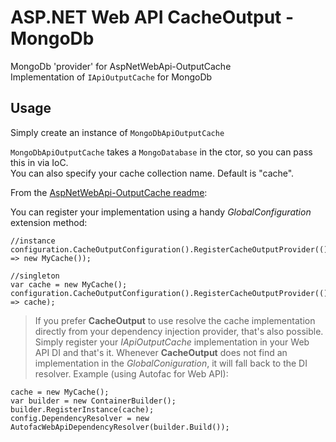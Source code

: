ASP.NET Web API CacheOutput - MongoDb
================================

MongoDb 'provider' for AspNetWebApi-OutputCache  
Implementation of `IApiOutputCache` for MongoDb

Usage
--------------------

Simply create an instance of `MongoDbApiOutputCache`

`MongoDbApiOutputCache` takes a `MongoDatabase` in the ctor, so you can pass this in via IoC.  
You can also specify your cache collection name. Default is "cache".

From the [AspNetWebApi-OutputCache readme](https://github.com/filipw/AspNetWebApi-OutputCache/wiki):
>
You can register your implementation using a handy *GlobalConfiguration* extension method:

    //instance
    configuration.CacheOutputConfiguration().RegisterCacheOutputProvider(() => new MyCache());

    //singleton
    var cache = new MyCache();
    configuration.CacheOutputConfiguration().RegisterCacheOutputProvider(() => cache);	

>If you prefer **CacheOutput** to use resolve the cache implementation directly from your dependency injection provider, that's also possible. Simply register your *IApiOutputCache* implementation in your Web API DI and that's it. Whenever **CacheOutput** does not find an implementation in the *GlobalConiguration*, it will fall back to the DI resolver. Example (using Autofac for Web API):

    cache = new MyCache();
    var builder = new ContainerBuilder();
    builder.RegisterInstance(cache);
    config.DependencyResolver = new AutofacWebApiDependencyResolver(builder.Build());
